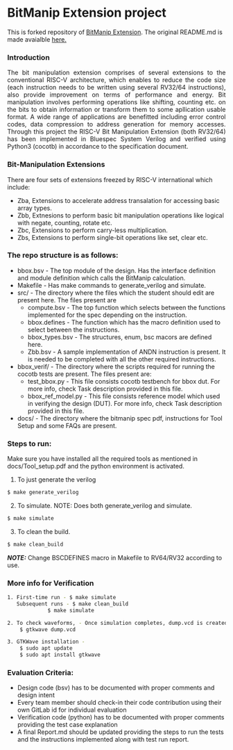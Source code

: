 # BitManip Extension project

This is forked repository of [BitManip Extension](https://gitlab.com/mindgrove1/shakti/bboxStudents). The original README.md is made avaialble [here.](https://gitlab.com/sgauthamr2001/bbox/-/blob/master/README_source.md)


### Introduction 

<div align="justify"> The bit manipulation extension comprises of several extensions to the conventional RISC-V architecture, which enables to reduce the code size (each instruction needs to be written using several RV32/64 instructions), also provide improvement on terms of performance and energy. Bit manipulation involves performing operations like shifting, counting etc. on the bits to obtain information or transform them to some apllication usable format. A wide range of applications are benefitted including error control codes, data compression to address generation for memory accesses. Through this project the RISC-V Bit Manipulation Extension (both RV32/64) has been implemented in Bluespec System Verilog and verified using Python3 (cocotb) in accordance to the specification document. </div>

### Bit-Manipulation Extensions
There are four sets of extensions freezed by RISC-V international which include: 
- Zba, Extensions to accelerate address transalation for accessing basic array types.
- Zbb, Extnesions to perform basic bit manipulation operations like logical with negate, counting, rotate etc. 
- Zbc, Extensions to perform carry-less multiplication.
- Zbs, Extensions to perform single-bit operations like set, clear etc. 

### The repo structure is as follows:
- bbox.bsv - The top module of the design. Has the interface definition and module definition which calls the BitManip calculation.
- Makefile - Has make commands to generate_verilog and simulate.
- src/ - The directory where the files which the student should edit are present here. The files present are
	- compute.bsv - The top function which selects between the functions implemented for the spec depending on the instruction.
	- bbox.defines - The function which has the macro definition used to select between the instructions.
	- bbox_types.bsv - The structures, enum, bsc macors are defined here.
	- Zbb.bsv - A sample implementation of ANDN instruction is present. It is needed to be completed with all the other required instructions.
- bbox_verif/ - The directory where the scripts required for running the cocotb tests are present. The files present are:
	- test_bbox.py - This file consists cocotb testbench for bbox dut. For more info, check Task description provided in this file.
	- bbox_ref_model.py - This file consists reference model which used in verifying the design (DUT). For more info, check Task description provided 				in this file.
- docs/ - The directory where the bitmanip spec pdf, instructions for Tool Setup and some FAQs are present. 

### Steps to run:
Make sure you have installed all the required tools as mentioned in docs/Tool_setup.pdf and the python environment is activated.

1. To just generate the verilog
```bash
$ make generate_verilog
```
2. To simulate. NOTE: Does both generate_verilog and simulate.
```bash
$ make simulate
```
3. To clean the build.
```bash
$ make clean_build
```

**_NOTE:_** Change BSCDEFINES macro in Makefile to RV64/RV32 according to use. 

### More info for Verification

```bash
1. First-time run - $ make simulate
   Subsequent runs - $ make clean_build
   		     $ make simulate
```
```bash
2. To check waveforms, - Once simulation completes, dump.vcd is created in bbox/
    $ gtkwave dump.vcd
```    
```bash    
3. GTKWave installation - 
	$ sudo apt update
	$ sudo apt install gtkwave
```    

### Evaluation Criteria:
- Design code (bsv) has to be documented with proper comments and design intent
- Every team member should check-in their code contribution using their own GitLab id for individual evaluation
- Verification code (python) has to be documented with proper comments providing the test case explanation
- A final Report.md should be updated providing the steps to run the tests and the instructions implemented along with test run report.
